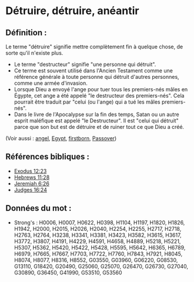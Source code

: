 # Détruire, détruire, anéantir

## Définition :

Le terme "détruire" signifie mettre complètement fin à quelque chose, de sorte qu'il n'existe plus.

* Le terme "destructeur" signifie "une personne qui détruit".
* Ce terme est souvent utilisé dans l'Ancien Testament comme une référence générale à toute personne qui détruit d'autres personnes, comme une armée d'invasion.
* Lorsque Dieu a envoyé l'ange pour tuer tous les premiers-nés mâles en Égypte, cet ange a été appelé "le destructeur des premiers-nés". Cela pourrait être traduit par "celui (ou l'ange) qui a tué les mâles premiers-nés".
* Dans le livre de l'Apocalypse sur la fin des temps, Satan ou un autre esprit maléfique est appelé "le Destructeur". Il est "celui qui détruit" parce que son but est de détruire et de ruiner tout ce que Dieu a créé.

(Voir aussi : [angel](../kt/angel.md), [Egypt](../names/egypt.md), [firstborn](../other/firstborn.md), [Passover](../kt/passover.md))

## Références bibliques :

* [Exodus 12:23](rc://en/tn/help/exo/12/23)
* [Hebrews 11:28](rc://en/tn/help/heb/11/28)
* [Jeremiah 6:26](rc://en/tn/help/jer/06/26)
* [Judges 16:24](rc://en/tn/help/jdg/16/24)

## Données du mot :

* Strong's : H0006, H0007, H0622, H0398, H1104, H1197, H1820, H1826, H1942, H2000, H2015, H2026, H2040, H2254, H2255, H2717, H2718, H2763, H2764, H3238, H3341, H3381, H3423, H3582, H3615, H3617, H3772, H3807, H4191, H4229, H4591, H4658, H4889, H5218, H5221, H5307, H5362, H5420, H5422, H5428, H5595, H5642, H6365, H6789, H6979, H7665, H7667, H7703, H7722, H7760, H7843, H7921, H8045, H8074, H8077, H8316, H8552, G03550, G03960, G06220, G08530, G13110, G18420, G20490, G25060, G25070, G26470, G26730, G27040, G30890, G36450, G41990, G53510, G53560
